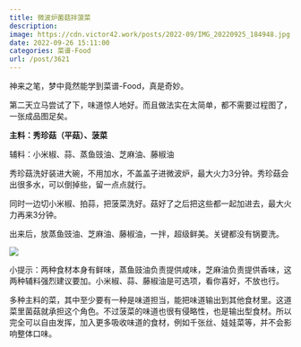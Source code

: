 ```yaml
---
title: 微波炉菌菇拌菠菜
description: 
image: https://cdn.victor42.work/posts/2022-09/IMG_20220925_184948.jpg
date: 2022-09-26 15:11:00
categories: 菜谱-Food
url: /post/3621
---
```


神来之笔，梦中竟然能学到菜谱-Food，真是奇妙。

第二天立马尝试了下，味道惊人地好。而且做法实在太简单，都不需要过程图了，一张成品图足矣。

**主料：秀珍菇（平菇）、菠菜**

辅料：小米椒、蒜、蒸鱼豉油、芝麻油、藤椒油

秀珍菇洗好装进大碗，不用加水，不盖盖子进微波炉，最大火力3分钟。秀珍菇会出很多水，可以倒掉些，留一点点就行。

同时一边切小米椒、拍蒜，把菠菜洗好。菇好了之后把这些都一起加进去，最大火力再来3分钟。

出来后，放蒸鱼豉油、芝麻油、藤椒油，一拌，超级鲜美。关键都没有锅要洗。

![](https://cdn.victor42.work/posts/2022-09/IMG_20220925_184948.jpg)

小提示：两种食材本身有鲜味，蒸鱼豉油负责提供咸味，芝麻油负责提供香味，这两种辅料强烈建议要加。小米椒、蒜、藤椒油是可选项，看你喜好，不放也行。

多种主料的菜，其中至少要有一种是味道担当，能把味道输出到其他食材里。这道菜里菌菇就承担这个角色。不过菠菜的味道也很有侵略性，也是输出型食材。所以完全可以自由发挥，加入更多吸收味道的食材，例如千张丝、娃娃菜等，并不会影响整体口味。
